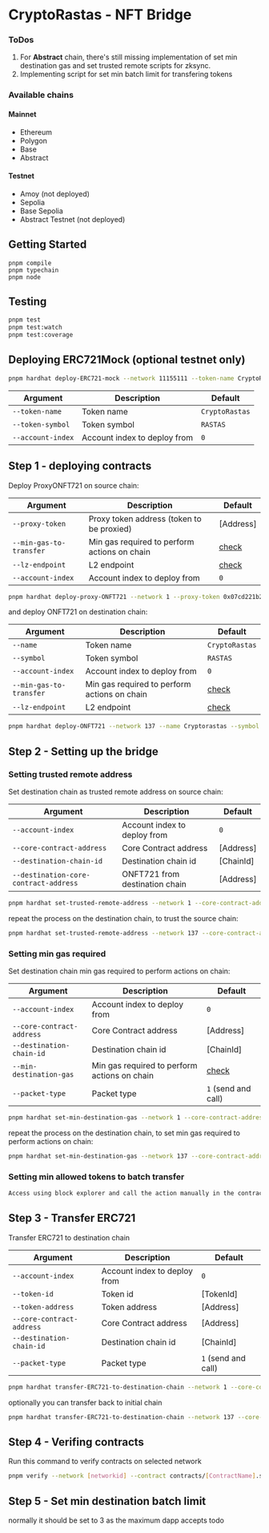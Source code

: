 # CryptoRastas - NFT Bridge

### ToDos

1. For **Abstract** chain, there's still missing implementation of set min destination gas and set trusted remote scripts for zksync.
2. Implementing script for set min batch limit for transfering tokens

### Available chains

#### Mainnet

- Ethereum
- Polygon
- Base
- Abstract

#### Testnet

- Amoy (not deployed)
- Sepolia
- Base Sepolia
- Abstract Testnet (not deployed)

## Getting Started

```shell
pnpm compile
pnpm typechain
pnpm node
```

## Testing

```bash
pnpm test
pnpm test:watch
pnpm test:coverage
```

## Deploying ERC721Mock (optional testnet only)

```bash
pnpm hardhat deploy-ERC721-mock --network 11155111 --token-name CryptoRastas222 --token-symbol RASTAS222
```

| Argument          | Description                  | Default        |
| ----------------- | ---------------------------- | -------------- |
| `--token-name`    | Token name                   | `CryptoRastas` |
| `--token-symbol`  | Token symbol                 | `RASTAS`       |
| `--account-index` | Account index to deploy from | `0`            |

## Step 1 - deploying contracts

Deploy ProxyONFT721 on source chain:

| Argument                | Description                                  | Default                   |
| ----------------------- | -------------------------------------------- | ------------------------- |
| `--proxy-token`         | Proxy token address (token to be proxied)    | [Address]                 |
| `--min-gas-to-transfer` | Min gas required to perform actions on chain | [check](config/chains.ts) |
| `--lz-endpoint`         | L2 endpoint                                  | [check](config/chains.ts) |
| `--account-index`       | Account index to deploy from                 | `0`                       |

```bash
pnpm hardhat deploy-proxy-ONFT721 --network 1 --proxy-token 0x07cd221b2fe54094277a2f4e1c1bc6df14e63678
```

and deploy ONFT721 on destination chain:

| Argument                | Description                                  | Default                   |
| ----------------------- | -------------------------------------------- | ------------------------- |
| `--name`                | Token name                                   | `CryptoRastas`            |
| `--symbol`              | Token symbol                                 | `RASTAS`                  |
| `--account-index`       | Account index to deploy from                 | `0`                       |
| `--min-gas-to-transfer` | Min gas required to perform actions on chain | [check](config/chains.ts) |
| `--lz-endpoint`         | L2 endpoint                                  | [check](config/chains.ts) |

```bash
pnpm hardhat deploy-ONFT721 --network 137 --name Cryptorastas --symbol RASTA
```

## Step 2 - Setting up the bridge

### Setting trusted remote address

Set destination chain as trusted remote address on source chain:

| Argument                              | Description                    | Default   |
| ------------------------------------- | ------------------------------ | --------- |
| `--account-index`                     | Account index to deploy from   | `0`       |
| `--core-contract-address`             | Core Contract address          | [Address] |
| `--destination-chain-id`              | Destination chain id           | [ChainId] |
| `--destination-core-contract-address` | ONFT721 from destination chain | [Address] |

```bash
pnpm hardhat set-trusted-remote-address --network 1 --core-contract-address 0xfD691DCf0Cd713986F9218F3dc7aEb5f2b9e7480 --destination-chain-id 137 --destination-core-contract-address 0xfD691DCf0Cd713986F9218F3dc7aEb5f2b9e7480
```

repeat the process on the destination chain, to trust the source chain:

```bash
pnpm hardhat set-trusted-remote-address --network 137 --core-contract-address 0xfD691DCf0Cd713986F9218F3dc7aEb5f2b9e7480 --destination-chain-id 1 --destination-core-contract-address 0xfD691DCf0Cd713986F9218F3dc7aEb5f2b9e7480
```

### Setting min gas required

Set destination chain min gas required to perform actions on chain:

| Argument                  | Description                                  | Default                   |
| ------------------------- | -------------------------------------------- | ------------------------- |
| `--account-index`         | Account index to deploy from                 | `0`                       |
| `--core-contract-address` | Core Contract address                        | [Address]                 |
| `--destination-chain-id`  | Destination chain id                         | [ChainId]                 |
| `--min-destination-gas`   | Min gas required to perform actions on chain | [check](config/chains.ts) |
| `--packet-type`           | Packet type                                  | `1` (send and call)       |

```bash
pnpm hardhat set-min-destination-gas --network 1 --core-contract-address 0xfD691DCf0Cd713986F9218F3dc7aEb5f2b9e7480 --destination-chain-id 137
```

repeat the process on the destination chain, to set min gas required to perform actions on chain:

```bash
pnpm hardhat set-min-destination-gas --network 137 --core-contract-address 0xfD691DCf0Cd713986F9218F3dc7aEb5f2b9e7480 --destination-chain-id 1
```

### Setting min allowed tokens to batch transfer

```bash
Access using block explorer and call the action manually in the contract write section "setDstChainIdToBatchLimit"
```

## Step 3 - Transfer ERC721

Transfer ERC721 to destination chain

| Argument                  | Description                  | Default             |
| ------------------------- | ---------------------------- | ------------------- |
| `--account-index`         | Account index to deploy from | `0`                 |
| `--token-id`              | Token id                     | [TokenId]           |
| `--token-address`         | Token address                | [Address]           |
| `--core-contract-address` | Core Contract address        | [Address]           |
| `--destination-chain-id`  | Destination chain id         | [ChainId]           |
| `--packet-type`           | Packet type                  | `1` (send and call) |

```bash
pnpm hardhat transfer-ERC721-to-destination-chain --network 1 --core-contract-address 0xfD691DCf0Cd713986F9218F3dc7aEb5f2b9e7480 --destination-chain-id 137 --token-address 0x07cd221b2fe54094277a2f4e1c1bc6df14e63678 --token-id 1
```

optionally you can transfer back to initial chain

```bash
pnpm hardhat transfer-ERC721-to-destination-chain --network 137 --core-contract-address 0xfD691DCf0Cd713986F9218F3dc7aEb5f2b9e7480 --destination-chain-id 1 --token-address 0xfD691DCf0Cd713986F9218F3dc7aEb5f2b9e7480 --token-id 1
```

## Step 4 - Verifing contracts

Run this command to verify contracts on selected network

```bash
pnpm verify --network [networkid] --contract contracts/[ContractName].sol:[Contract] [contractAddress] [arguments]
```

## Step 5 - Set min destination batch limit

normally it should be set to 3 as the maximum dapp accepts
todo
